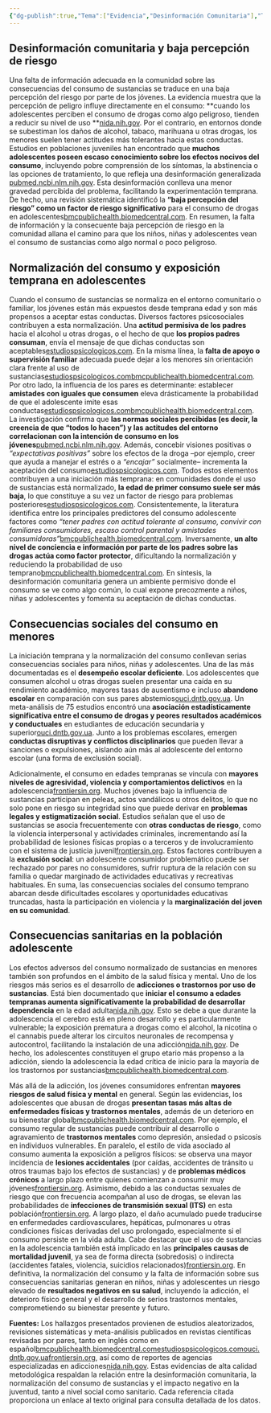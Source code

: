 ```yaml
---
{"dg-publish":true,"Tema":["Evidencia","Desinformación Comunitaria"],"Título":"Desinformación comunitaria, normalización del consumo de sustancias y sus efectos en niños, niñas y adolescentes","permalink":"/evidencia/desinformacion-comunitaria-normalizacion-del-consumo-de-sustancias-y-sus-efectos-en-ninos-ninas-y-adolescentes/","dgPassFrontmatter":true,"noteIcon":"","updated":"2025-06-27T14:45:19.295-04:00"}
---
```


## Desinformación comunitaria y baja percepción de riesgo

Una falta de información adecuada en la comunidad sobre las consecuencias del consumo de sustancias se traduce en una baja percepción del riesgo por parte de los jóvenes. La evidencia muestra que la percepción de peligro influye directamente en el consumo: **cuando los adolescentes perciben el consumo de drogas como algo peligroso, tienden a reducir su nivel de uso **[nida.nih.gov](https://nida.nih.gov/es/publicaciones/las-drogas-el-cerebro-y-la-conducta-la-ciencia-de-la-adiccion/prevencion-del-abuso-de-drogas-la-mejor-estrategia#:~:text=comunitarios%2C%20pueden%20reducir%20significativamente%20el,37). Por el contrario, en entornos donde se subestiman los daños de alcohol, tabaco, marihuana u otras drogas, los menores suelen tener actitudes más tolerantes hacia estas conductas. Estudios en poblaciones juveniles han encontrado que **muchos adolescentes poseen escaso conocimiento sobre los efectos nocivos del consumo**, incluyendo pobre comprensión de los síntomas, la abstinencia o las opciones de tratamiento, lo que refleja una desinformación generalizada [pubmed.ncbi.nlm.nih.gov](https://pubmed.ncbi.nlm.nih.gov/30716567/#:~:text=described%20a%20significant%20correlation%20between,withdrawal%2C%20and%20treatment%20was%20low). Esta desinformación conlleva una menor gravedad percibida del problema, facilitando la experimentación temprana. De hecho, una revisión sistemática identificó la **“baja percepción del riesgo” como un factor de riesgo significativo** para el consumo de drogas en adolescentes[bmcpublichealth.biomedcentral.com](https://bmcpublichealth.biomedcentral.com/articles/10.1186/s12889-021-11906-2#:~:text=experience%20of%20maltreatment%20or%20a,The%20familial%20risk). En resumen, la falta de información y la consecuente baja percepción de riesgo en la comunidad allana el camino para que los niños, niñas y adolescentes vean el consumo de sustancias como algo normal o poco peligroso.

## Normalización del consumo y exposición temprana en adolescentes

Cuando el consumo de sustancias se normaliza en el entorno comunitario o familiar, los jóvenes están más expuestos desde temprana edad y son más propensos a aceptar estas conductas. Diversos factores psicosociales contribuyen a esta normalización. Una **actitud permisiva de los padres** hacia el alcohol u otras drogas, o el hecho de que **los propios padres consuman**, envía el mensaje de que dichas conductas son aceptables[estudiospsicologicos.com](https://estudiospsicologicos.com/index.php/rep/article/view/82#:~:text=particular%2C%20se%20identificaron%20el%20tomar,de%20f%C3%BAtbol%20televisados%20y%2C%20finalmente). En la misma línea, la **falta de apoyo o supervisión familiar** adecuada puede dejar a los menores sin orientación clara frente al uso de sustancias[estudiospsicologicos.com](https://estudiospsicologicos.com/index.php/rep/article/view/82#:~:text=particular%2C%20se%20identificaron%20el%20tomar,de%20f%C3%BAtbol%20televisados%20y%2C%20finalmente)[bmcpublichealth.biomedcentral.com](https://bmcpublichealth.biomedcentral.com/articles/10.1186/s12889-021-11906-2#:~:text=factors%20were%20prenatal%20maternal%20smoking%3B,The%20protective%20factors%20determined). Por otro lado, la influencia de los pares es determinante: establecer **amistades con iguales que consumen** eleva drásticamente la probabilidad de que el adolescente imite esas conductas[estudiospsicologicos.com](https://estudiospsicologicos.com/index.php/rep/article/view/82#:~:text=particular%2C%20se%20identificaron%20el%20tomar,de%20f%C3%BAtbol%20televisados%20y%2C%20finalmente)[bmcpublichealth.biomedcentral.com](https://bmcpublichealth.biomedcentral.com/articles/10.1186/s12889-021-11906-2#:~:text=factors%20were%20prenatal%20maternal%20smoking%3B,The%20protective%20factors%20determined). La investigación confirma que **las normas sociales percibidas (es decir, la creencia de que “todos lo hacen”) y las actitudes del entorno correlacionan con la intención de consumo en los jóvenes**[pubmed.ncbi.nlm.nih.gov](https://pubmed.ncbi.nlm.nih.gov/30716567/#:~:text=Results%3A%20%20Our%20search%20generated,withdrawal%2C%20and%20treatment%20was%20low). Además, concebir visiones positivas o _“expectativas positivas”_ sobre los efectos de la droga –por ejemplo, creer que ayuda a manejar el estrés o a _“encajar”_ socialmente– incrementa la aceptación del consumo[estudiospsicologicos.com](https://estudiospsicologicos.com/index.php/rep/article/view/82#:~:text=autoestima%20y%20autoeficacia%2C%20as%C3%AD%20como,de%20f%C3%BAtbol%20televisados%20y%2C%20finalmente). Todos estos elementos contribuyen a una iniciación más temprana: en comunidades donde el uso de sustancias está normalizado, **la edad de primer consumo suele ser más baja**, lo que constituye a su vez un factor de riesgo para problemas posteriores[estudiospsicologicos.com](https://estudiospsicologicos.com/index.php/rep/article/view/82#:~:text=particular%2C%20se%20identificaron%20el%20tomar,de%20f%C3%BAtbol%20televisados%20y%2C%20finalmente). Consistentemente, la literatura identifica entre los principales predictores del consumo adolescente factores como _“tener padres con actitud tolerante al consumo, convivir con familiares consumidores, escaso control parental y amistades consumidoras”_[bmcpublichealth.biomedcentral.com](https://bmcpublichealth.biomedcentral.com/articles/10.1186/s12889-021-11906-2#:~:text=factors%20were%20prenatal%20maternal%20smoking%3B,The%20protective%20factors%20determined). Inversamente, **un alto nivel de conciencia e información por parte de los padres sobre las drogas actúa como factor protector**, dificultando la normalización y reduciendo la probabilidad de uso temprano[bmcpublichealth.biomedcentral.com](https://bmcpublichealth.biomedcentral.com/articles/10.1186/s12889-021-11906-2#:~:text=were%20individual%20traits%20of%20optimism%3B,and%20having%20strong%20religious%20beliefs). En síntesis, la desinformación comunitaria genera un ambiente permisivo donde el consumo se ve como algo común, lo cual expone precozmente a niños, niñas y adolescentes y fomenta su aceptación de dichas conductas.

## Consecuencias sociales del consumo en menores

La iniciación temprana y la normalización del consumo conllevan serias consecuencias sociales para niños, niñas y adolescentes. Una de las más documentadas es el **desempeño escolar deficiente**. Los adolescentes que consumen alcohol u otras drogas suelen presentar una caída en su rendimiento académico, mayores tasas de ausentismo e incluso **abandono escolar** en comparación con sus pares abstemios[ouci.dntb.gov.ua](https://ouci.dntb.gov.ua/en/works/7napAqQ9/#:~:text=The%20meta,research). Un meta-análisis de 75 estudios encontró una **asociación estadísticamente significativa entre el consumo de drogas y peores resultados académicos y conductuales** en estudiantes de educación secundaria y superior[ouci.dntb.gov.ua](https://ouci.dntb.gov.ua/en/works/7napAqQ9/#:~:text=The%20meta,research). Junto a los problemas escolares, emergen **conductas disruptivas y conflictos disciplinarios** que pueden llevar a sanciones o expulsiones, aislando aún más al adolescente del entorno escolar (una forma de exclusión social).

Adicionalmente, el consumo en edades tempranas se vincula con **mayores niveles de agresividad, violencia y comportamientos delictivos** en la adolescencia[frontiersin.org](https://www.frontiersin.org/journals/psychiatry/articles/10.3389/fpsyt.2024.1328318/full#:~:text=The%20consequences%20of%20substance%20use,20). Muchos jóvenes bajo la influencia de sustancias participan en peleas, actos vandálicos u otros delitos, lo que no solo pone en riesgo su integridad sino que puede derivar en **problemas legales y estigmatización social**. Estudios señalan que el uso de sustancias se asocia frecuentemente con **otras conductas de riesgo**, como la violencia interpersonal y actividades criminales, incrementando así la probabilidad de lesiones físicas propias o a terceros y de involucramiento con el sistema de justicia juvenil[frontiersin.org](https://www.frontiersin.org/journals/psychiatry/articles/10.3389/fpsyt.2024.1328318/full#:~:text=The%20consequences%20of%20substance%20use,20). Estos factores contribuyen a la **exclusión social**: un adolescente consumidor problemático puede ser rechazado por pares no consumidores, sufrir ruptura de la relación con su familia o quedar marginado de actividades educativas y recreativas habituales. En suma, las consecuencias sociales del consumo temprano abarcan desde dificultades escolares y oportunidades educativas truncadas, hasta la participación en violencia y la **marginalización del joven en su comunidad**.

## Consecuencias sanitarias en la población adolescente

Los efectos adversos del consumo normalizado de sustancias en menores también son profundos en el ámbito de la salud física y mental. Uno de los riesgos más serios es el desarrollo de **adicciones o trastornos por uso de sustancias**. Está bien documentado que **iniciar el consumo a edades tempranas aumenta significativamente la probabilidad de desarrollar dependencia** en la edad adulta[nida.nih.gov](https://nida.nih.gov/es/publicaciones/las-drogas-el-cerebro-y-la-conducta-la-ciencia-de-la-adiccion/prevencion-del-abuso-de-drogas-la-mejor-estrategia#:~:text=Como%20mencionamos%20previamente%2C%20el%20consumo,mucho%20para%20reducir%20estos%20riesgos). Esto se debe a que durante la adolescencia el cerebro está en pleno desarrollo y es particularmente vulnerable; la exposición prematura a drogas como el alcohol, la nicotina o el cannabis puede alterar los circuitos neuronales de recompensa y autocontrol, facilitando la instalación de una adicción[nida.nih.gov](https://nida.nih.gov/es/publicaciones/las-drogas-el-cerebro-y-la-conducta-la-ciencia-de-la-adiccion/prevencion-del-abuso-de-drogas-la-mejor-estrategia#:~:text=Como%20mencionamos%20previamente%2C%20el%20consumo,mucho%20para%20reducir%20estos%20riesgos). De hecho, los adolescentes constituyen el grupo etario más propenso a la adicción, siendo la adolescencia la edad crítica de inicio para la mayoría de los trastornos por sustancias[bmcpublichealth.biomedcentral.com](https://bmcpublichealth.biomedcentral.com/articles/10.1186/s12889-021-11906-2#:~:text=Adolescents%20are%20the%20group%20of,the%20basic%20development%20process%20generally).

Más allá de la adicción, los jóvenes consumidores enfrentan **mayores riesgos de salud física y mental** en general. Según las evidencias, los adolescentes que abusan de drogas **presentan tasas más altas de enfermedades físicas y trastornos mentales**, además de un deterioro en su bienestar global[bmcpublichealth.biomedcentral.com](https://bmcpublichealth.biomedcentral.com/articles/10.1186/s12889-021-11906-2#:~:text=Abusing%20drugs%20impairs%20the%20successful,being%20%5B%2026). Por ejemplo, el consumo regular de sustancias puede contribuir al desarrollo o agravamiento de **trastornos mentales** como depresión, ansiedad o psicosis en individuos vulnerables. En paralelo, el estilo de vida asociado al consumo aumenta la exposición a peligros físicos: se observa una mayor incidencia de **lesiones accidentales** (por caídas, accidentes de tránsito u otros traumas bajo los efectos de sustancias) y de **problemas médicos crónicos** a largo plazo entre quienes comienzan a consumir muy jóvenes[frontiersin.org](https://www.frontiersin.org/journals/psychiatry/articles/10.3389/fpsyt.2024.1328318/full#:~:text=The%20consequences%20of%20substance%20use,20). Asimismo, debido a las conductas sexuales de riesgo que con frecuencia acompañan al uso de drogas, se elevan las probabilidades de **infecciones de transmisión sexual (ITS)** en esta población[frontiersin.org](https://www.frontiersin.org/journals/psychiatry/articles/10.3389/fpsyt.2024.1328318/full#:~:text=The%20consequences%20of%20substance%20use,20). A largo plazo, el daño acumulado puede traducirse en enfermedades cardiovasculares, hepáticas, pulmonares u otras condiciones físicas derivadas del uso prolongado, especialmente si el consumo persiste en la vida adulta. Cabe destacar que el uso de sustancias en la adolescencia también está implicado en las **principales causas de mortalidad juvenil**, ya sea de forma directa (sobredosis) o indirecta (accidentes fatales, violencia, suicidios relacionados)[frontiersin.org](https://www.frontiersin.org/journals/psychiatry/articles/10.3389/fpsyt.2024.1328318/full#:~:text=The%20consequences%20of%20substance%20use,20). En definitiva, la normalización del consumo y la falta de información sobre sus consecuencias sanitarias generan en niños, niñas y adolescentes un riesgo elevado de **resultados negativos en su salud**, incluyendo la adicción, el deterioro físico general y el desarrollo de serios trastornos mentales, comprometiendo su bienestar presente y futuro.

**Fuentes:** Los hallazgos presentados provienen de estudios aleatorizados, revisiones sistemáticas y meta-análisis publicados en revistas científicas revisadas por pares, tanto en inglés como en español[bmcpublichealth.biomedcentral.com](https://bmcpublichealth.biomedcentral.com/articles/10.1186/s12889-021-11906-2#:~:text=experience%20of%20maltreatment%20or%20a,The%20protective%20factors%20determined)[estudiospsicologicos.com](https://estudiospsicologicos.com/index.php/rep/article/view/82#:~:text=particular%2C%20se%20identificaron%20el%20tomar,de%20f%C3%BAtbol%20televisados%20y%2C%20finalmente)[ouci.dntb.gov.ua](https://ouci.dntb.gov.ua/en/works/7napAqQ9/#:~:text=The%20meta,research)[frontiersin.org](https://www.frontiersin.org/journals/psychiatry/articles/10.3389/fpsyt.2024.1328318/full#:~:text=The%20consequences%20of%20substance%20use,20), así como de reportes de agencias especializadas en adicciones[nida.nih.gov](https://nida.nih.gov/es/publicaciones/las-drogas-el-cerebro-y-la-conducta-la-ciencia-de-la-adiccion/prevencion-del-abuso-de-drogas-la-mejor-estrategia#:~:text=comunitarios%2C%20pueden%20reducir%20significativamente%20el,37). Estas evidencias de alta calidad metodológica respaldan la relación entre la desinformación comunitaria, la normalización del consumo de sustancias y el impacto negativo en la juventud, tanto a nivel social como sanitario. Cada referencia citada proporciona un enlace al texto original para consulta detallada de los datos.